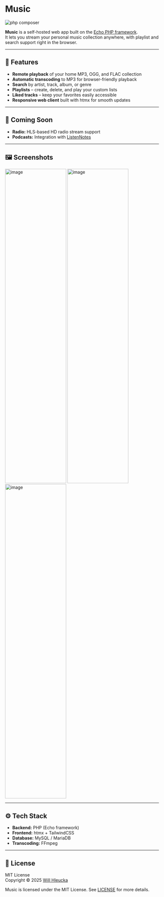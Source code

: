 # Music
![php composer](https://github.com/whleucka/echo/actions/workflows/php.yml/badge.svg)

**Music** is a self-hosted web app built on the [Echo PHP framework](https://github.com/whleucka/echo).  
It lets you stream your personal music collection anywhere, with playlist and search support right in the browser.

---

## 🎵 Features

- **Remote playback** of your home MP3, OGG, and FLAC collection  
- **Automatic transcoding** to MP3 for browser-friendly playback  
- **Search** by artist, track, album, or genre  
- **Playlists** – create, delete, and play your custom lists  
- **Liked tracks** – keep your favorites easily accessible  
- **Responsive web client** built with htmx for smooth updates  

---

## 🚧 Coming Soon

- **Radio:** HLS-based HD radio stream support  
- **Podcasts:** Integration with [ListenNotes](https://www.listennotes.com/)  

---

## 🖼️ Screenshots

<img width="200" height="1030" alt="image" src="https://github.com/user-attachments/assets/b5a63ff2-e51d-4d8a-ae90-f0383a073cc2" />
<img width="200" height="1030" alt="image" src="https://github.com/user-attachments/assets/58f125ef-939d-4f20-a97f-94c2f17e788d" />
<img width="200" height="1030" alt="image" src="https://github.com/user-attachments/assets/495226ef-7354-4d0c-a720-00c759cf318e" />

---

## ⚙️ Tech Stack

- **Backend:** PHP (Echo framework)  
- **Frontend:** htmx + TailwindCSS  
- **Database:** MySQL / MariaDB  
- **Transcoding:** FFmpeg  

---

## 🪪 License

MIT License  
Copyright © 2025 [Will Hleucka](https://github.com/whleucka)

Music is licensed under the MIT License. See [LICENSE](LICENSE) for more details.
